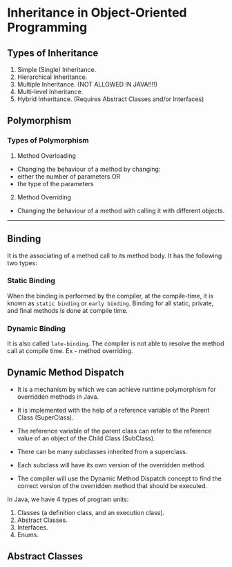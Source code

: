 # Inheritance in Object-Oriented Programming

## Types of Inheritance
1. Simple (Single) Inheritance.
2. Hierarchical Inheritance.
3. Multiple Inheritance. (NOT ALLOWED IN JAVA!!!!)
4. Multi-level Inheritance.
5. Hybrid Inheritance. (Requires Abstract Classes and/or Interfaces)


## Polymorphism
### Types of Polymorphism
1. Method Overloading
- Changing the behaviour of a method by changing:
- either the number of parameters OR
- the type of the parameters

2. Method Overriding
- Changing the behaviour of a method with calling it with different objects.


--- 
## Binding
It is the associating of a method call to its method body.
It has the following two types:

### Static Binding
When the binding  is performed by the compiler, at the compile-time, it is known as
`static binding` or `early binding`.
Binding for all static, private, and final methods is done at compile time.

### Dynamic Binding
It is also called `late-binding`. The compiler is not able to resolve the method call 
at compile time. Ex - method overriding.


## Dynamic Method Dispatch
- It is a mechanism by which we can achieve runtime polymorphism for
overridden methods in Java.

- It is implemented with the help of a reference variable of the Parent Class (SuperClass).

- The reference variable of the parent class can refer to the reference value
of an object of the Child Class (SubClass).

- There can be many subclasses inherited from a superclass.

- Each subclass will have its own version of the overridden method.

- The compiler will use the Dynamic Method Dispatch concept to find the correct
 version of the overridden method that should be executed.
 
 In Java, we have 4 types of program units:
 1. Classes (a definition class, and an execution class).
 2. Abstract Classes.
 3. Interfaces.
 4. Enums.
 
 ## Abstract Classes